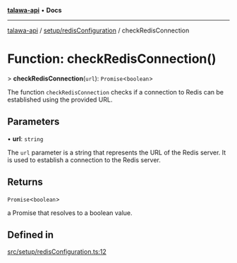 [**talawa-api**](../../../README.md) • **Docs**

***

[talawa-api](../../../modules.md) / [setup/redisConfiguration](../README.md) / checkRedisConnection

# Function: checkRedisConnection()

\> **checkRedisConnection**(`url`): `Promise`\<`boolean`\>

The function `checkRedisConnection` checks if a connection to Redis can be established using the
provided URL.

## Parameters

• **url**: `string`

The `url` parameter is a string that represents the URL of the Redis server.
It is used to establish a connection to the Redis server.

## Returns

`Promise`\<`boolean`\>

a Promise that resolves to a boolean value.

## Defined in

[src/setup/redisConfiguration.ts:12](https://github.com/PalisadoesFoundation/talawa-api/blob/f9e8275b1ddff2d3edcec79ee3b37c07998f6cc3/src/setup/redisConfiguration.ts#L12)
